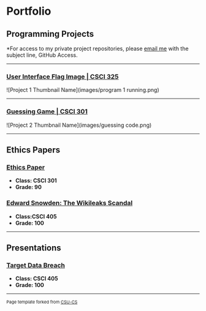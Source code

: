 Portfolio
=========

Programming Projects
--------------------

*For access to my private project repositories, please [email me](mailto:example@csustudent.net?subject=GitHub%20Access) with the subject line, GitHub Access.

---
### [User Interface Flag Image | CSCI 325](UserInterfaceFlag)

![Project 1 Thumbnail Name](images/program 1 running.png)

---
### [Guessing Game | CSCI 301](GuessingGame)

![Project 2 Thumbnail Name](images/guessing code.png)

---

Ethics Papers
-------------

### [Ethics Paper](/pdf/sample_presentation.pdf)

-   **Class: CSCI 301**  
-   **Grade: 90**

### [Edward Snowden: The Wikileaks Scandal](/pdf/sample_presentation.pdf)

-   **Class:CSCI 405** 
-   **Grade: 100**


---

Presentations
-------------

### [Target Data Breach](/pdf/sample_presentation.pdf)

- **Class: CSCI 405** 
- **Grade: 100**

---

<p style="font-size:11px">Page template forked from <a href="https://github.com/csu-cs/csci-portfolio">CSU-CS</a></p>
<!-- Remove above link if you don't want to attributive -->
